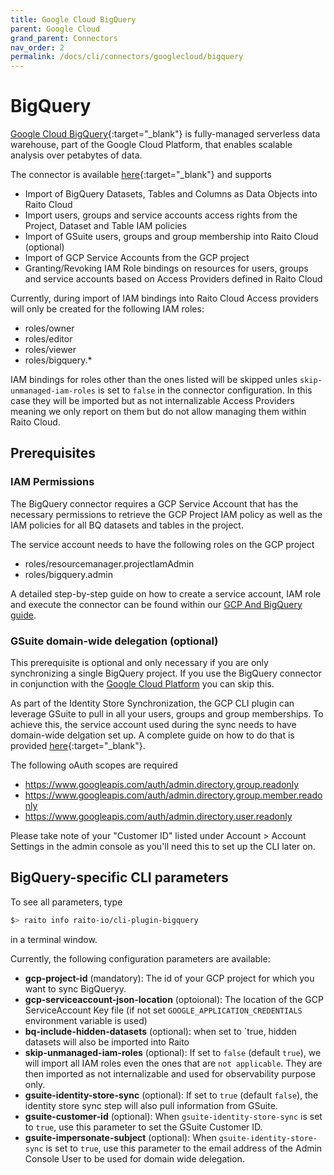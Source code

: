 ```yaml
---
title: Google Cloud BigQuery
parent: Google Cloud
grand_parent: Connectors
nav_order: 2
permalink: /docs/cli/connectors/googlecloud/bigquery
---
```


# BigQuery

[Google Cloud BigQuery](https://cloud.google.com/bigquery){:target="_blank"} is fully-managed serverless data warehouse, part of the Google Cloud Platform, that enables scalable analysis over petabytes of data.

The connector is available [here](https://github.com/raito-io/cli-plugin-bigquery){:target="_blank"} and supports
* Import of BigQuery Datasets, Tables and Columns as Data Objects into Raito Cloud
* Import users, groups and service accounts access rights from the Project, Dataset and Table IAM policies
* Import of GSuite users, groups and group membership into Raito Cloud (optional)
* Import of GCP Service Accounts from the GCP project
* Granting/Revoking IAM Role bindings on resources for users, groups and service accounts based on Access Providers defined in Raito Cloud

Currently, during import of IAM bindings into Raito Cloud Access providers will only be created for the following IAM roles:
* roles/owner
* roles/editor
* roles/viewer
* roles/bigquery.*

IAM bindings for roles other than the ones listed will be skipped unles `skip-unmanaged-iam-roles` is set to `false` in the connector configuration. In this case they will be imported but as not internalizable Access Providers meaning we only report on them but do not allow managing them within Raito Cloud.

## Prerequisites
### IAM Permissions
The BigQuery connector requires a GCP Service Account that has the necessary permissions to retrieve the GCP Project IAM policy as well as the IAM policies for all BQ datasets and tables in the project.

The service account needs to have the following roles on the GCP project
* roles/resourcemanager.projectIamAdmin
* roles/bigquery.admin

A detailed step-by-step guide on how to create a service account, IAM role and execute the connector can be found within our [GCP And BigQuery guide](/docs/guide/bigquery).

### GSuite domain-wide delegation (optional)
This prerequisite is optional and only necessary if you are only synchronizing a single BigQuery project. If you use the BigQuery connector in conjunction with the [Google Cloud Platform](/docs/cli/connectors/googlecloud/platform) you can skip this.

As part of the Identity Store Synchronization, the GCP CLI plugin can leverage GSuite to pull in all your users, groups and group memberships. To achieve this, the service account used during the sync needs to have domain-wide delgation set up. A complete guide on how to do that is provided [here](https://apps.google.com/supportwidget/articlehome?hl=en&article_url=https%3A%2F%2Fsupport.google.com%2Fa%2Fanswer%2F162106%3Fhl%3Den&assistant_id=generic-unu&product_context=162106&product_name=UnuFlow&trigger_context=a){:target="_blank"}.

The following oAuth scopes are required
* https://www.googleapis.com/auth/admin.directory.group.readonly
* https://www.googleapis.com/auth/admin.directory.group.member.readonly
* https://www.googleapis.com/auth/admin.directory.user.readonly

Please take note of your "Customer ID" listed under Account > Account Settings in the admin console as you'll need this to set up the CLI later on.

## BigQuery-specific CLI parameters

To see all parameters, type 
```bash
$> raito info raito-io/cli-plugin-bigquery
```
in a terminal window.

Currently, the following configuration parameters are available:
* **gcp-project-id** (mandatory): The id of your GCP project for which you want to sync BigQueryy.
* **gcp-serviceaccount-json-location** (optoional): The location of the GCP ServiceAccount Key file (if not set `GOOGLE_APPLICATION_CREDENTIALS` environment variable is used)
* **bq-include-hidden-datasets** (optional): when set to `true, hidden datasets will also be imported into Raito
* **skip-unmanaged-iam-roles** (optional): If set to `false` (default `true`), we will import all IAM roles even the ones that are `not applicable`. They are then imported as not internalizable and used for observability purpose only. 
* **gsuite-identity-store-sync** (optional): If set to `true` (default `false`), the identity store sync step will also pull information from GSuite.
* **gsuite-customer-id** (optional): When `gsuite-identity-store-sync` is set to `true`, use this parameter to set the GSuite Customer ID.
* **gsuite-impersonate-subject** (optional): When `gsuite-identity-store-sync` is set to `true`, use this parameter to the email address of the Admin Console User to be used for domain wide delegation.
